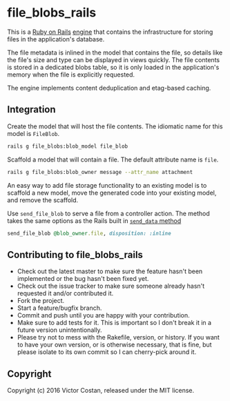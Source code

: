 # file_blobs_rails

This is a [Ruby on Rails](http://rubyonrails.org/)
[engine](http://guides.rubyonrails.org/engines.html) that contains the
infrastructure for storing files in the application's database.

The file metadata is inlined in the model that contains the file, so details
like the file's size and type can be displayed in views quickly. The file
contents is stored in a dedicated blobs table, so it is only loaded in the
application's memory when the file is explicitly requested.

The engine implements content deduplication and etag-based caching.


## Integration

Create the model that will host the file contents. The idiomatic name for this
model is `FileBlob`.

```bash
rails g file_blobs:blob_model file_blob
```

Scaffold a model that will contain a file. The default attribute name is
`file`.

```bash
rails g file_blobs:blob_owner message --attr_name attachment
```

An easy way to add file storage functionality to an existing model is to
scaffold a new model, move the generated code into your existing model, and
remove the scaffold.

Use `send_file_blob` to serve a file from a controller action. The method takes
the same options as the Rails built in
[`send_data` method](http://api.rubyonrails.org/classes/ActionController/DataStreaming.html#method-i-send_data)

```ruby
send_file_blob @blob_owner.file, disposition: :inline
```


## Contributing to file_blobs_rails

* Check out the latest master to make sure the feature hasn't been implemented
  or the bug hasn't been fixed yet.
* Check out the issue tracker to make sure someone already hasn't requested it
  and/or contributed it.
* Fork the project.
* Start a feature/bugfix branch.
* Commit and push until you are happy with your contribution.
* Make sure to add tests for it. This is important so I don't break it in a
  future version unintentionally.
* Please try not to mess with the Rakefile, version, or history. If you want to
  have your own version, or is otherwise necessary, that is fine, but please
  isolate to its own commit so I can cherry-pick around it.


## Copyright

Copyright (c) 2016 Victor Costan, released under the MIT license.

